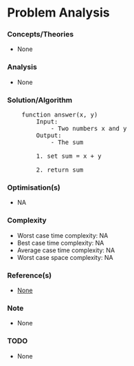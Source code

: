 # Problem Analysis

### Concepts/Theories
* None

### Analysis
* None


### Solution/Algorithm
<pre>
    function answer(x, y)
        Input: 
            - Two numbers x and y
        Output: 
            - The sum
    
        1. set sum = x + y
    
        2. return sum
</pre>

### Optimisation(s)
* NA

### Complexity
* Worst case time complexity: NA
* Best case time complexity: NA
* Average case time complexity: NA
* Worst case space complexity: NA

### Reference(s)
- [None](#)

### Note
- None

### TODO
- None
